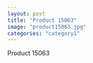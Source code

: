 ```yaml
---
layout: post
title: "Product 15063"
image: "product15063.jpg"
categories: "category1"
---
```

Product 15063
